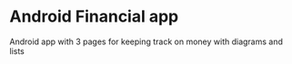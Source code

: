 # Android Financial app
 Android app with 3 pages for keeping track on money with diagrams and lists
